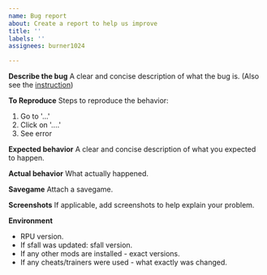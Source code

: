 ```yaml
---
name: Bug report
about: Create a report to help us improve
title: ''
labels: ''
assignees: burner1024

---
```


**Describe the bug**
A clear and concise description of what the bug is. (Also see the [instruction](https://github.com/BGforgeNet/Fallout2_Unofficial_Patch/blob/master/docs/reporting.md))

**To Reproduce**
Steps to reproduce the behavior:
1. Go to '...'
2. Click on '....'
3. See error

**Expected behavior**
A clear and concise description of what you expected to happen.

**Actual behavior**
What actually happened.

**Savegame**
Attach a savegame.

**Screenshots**
If applicable, add screenshots to help explain your problem.

**Environment**
- RPU version.
- If sfall was updated: sfall version.
- If any other mods are installed - exact versions.
- If any cheats/trainers were used - what exactly was changed.
